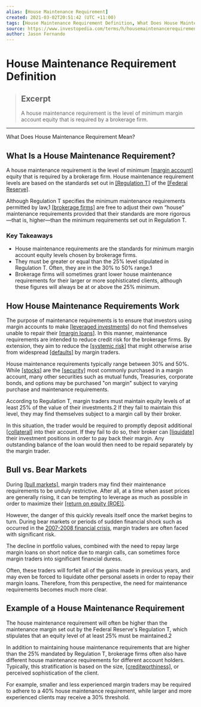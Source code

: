 ```yaml
---
alias: [House Maintenance Requirement]
created: 2021-03-02T20:51:42 (UTC +11:00)
tags: [House Maintenance Requirement Definition, What Does House Maintenance Requirement Mean?]
source: https://www.investopedia.com/terms/h/housemaintenancerequirement.asp
author: Jason Fernando
---
```


# House Maintenance Requirement Definition

> ## Excerpt
> A house maintenance requirement is the level of minimum margin account equity that is required by a brokerage firm.

---

What Does House Maintenance Requirement Mean?
## What Is a House Maintenance Requirement?

A house maintenance requirement is the level of minimum [[margin account]](https://www.investopedia.com/terms/m/marginaccount.asp) equity that is required by a brokerage firm. House maintenance requirement levels are based on the standards set out in [[Regulation T]](https://www.investopedia.com/terms/r/regulationt.asp) of the [[Federal Reserve]](https://www.investopedia.com/terms/f/federalreservebank.asp).

Although Regulation T specifies the minimum maintenance requirements permitted by law,1 [[brokerage firms]](https://www.investopedia.com/terms/b/brokerage-company.asp) are free to adjust their own “house” maintenance requirements provided that their standards are more rigorous—that is, higher—than the minimum requirements set out in Regulation T.

### Key Takeaways

-   House maintenance requirements are the standards for minimum margin account equity levels chosen by brokerage firms.
-   They must be greater or equal than the 25% level stipulated in Regulation T. Often, they are in the 30% to 50% range.1
-   Brokerage firms will sometimes grant lower house maintenance requirements for their larger or more sophisticated clients, although these figures will always be at or above the 25% minimum.

## How House Maintenance Requirements Work

The purpose of maintenance requirements is to ensure that investors using margin accounts to make [[leveraged investments]](https://www.investopedia.com/terms/l/leverage.asp) do not find themselves unable to repair their [[margin loans]](https://www.investopedia.com/terms/m/margin_loan_availability.asp). In this manner, maintenance requirements are intended to reduce credit risk for the brokerage firms. By extension, they aim to reduce the [[systemic risk]](https://www.investopedia.com/terms/s/systemic-risk.asp) that might otherwise arise from widespread [[defaults]](https://www.investopedia.com/terms/d/default2.asp) by margin traders.

House maintenance requirements typically range between 30% and 50%. While [[stocks]](https://www.investopedia.com/terms/s/stock.asp) are the [[security]](https://www.investopedia.com/terms/s/security.asp) most commonly purchased in a margin account, many other securities such as mutual funds, Treasuries, corporate bonds, and options may be purchased "on margin" subject to varying purchase and maintenance requirements.

According to Regulation T, margin traders must maintain equity levels of at least 25% of the value of their investments.2 If they fail to maintain this level, they may find themselves subject to a margin call by their broker.

In this situation, the trader would be required to promptly deposit additional [[collateral]](https://www.investopedia.com/terms/c/collateral.asp) into their account. If they fail to do so, their broker can [[liquidate]](https://www.investopedia.com/terms/l/liquidation.asp) their investment positions in order to pay back their margin. Any outstanding balance of the loan would then need to be repaid separately by the margin trader.

## Bull vs. Bear Markets

During [[bull markets]](https://www.investopedia.com/terms/b/bullmarket.asp), margin traders may find their maintenance requirements to be unduly restrictive. After all, at a time when asset prices are generally rising, it can be tempting to leverage as much as possible in order to maximize their [[return on equity (ROE)]](https://www.investopedia.com/terms/r/returnonequity.asp).

However, the danger of this quickly reveals itself once the market begins to turn. During bear markets or periods of sudden financial shock such as occurred in the [2007-2008 financial crisis](https://www.investopedia.com/articles/economics/09/financial-crisis-review.asp), margin traders are often faced with significant risk.

The decline in portfolio values, combined with the need to repay large margin loans on short notice due to margin calls, can sometimes force margin traders into significant financial duress.

Often, these traders will forfeit all of the gains made in previous years, and may even be forced to liquidate other personal assets in order to repay their margin loans. Therefore, from this perspective, the need for maintenance requirements becomes much more clear.

## Example of a House Maintenance Requirement

The house maintenance requirement will often be higher than the maintenance margin set out by the Federal Reserve's Regulation T, which stipulates that an equity level of at least 25% must be maintained.2 

In addition to maintaining house maintenance requirements that are higher than the 25% mandated by Regulation T, brokerage firms often also have different house maintenance requirements for different account holders. Typically, this stratification is based on the size, [[creditworthiness]](https://www.investopedia.com/terms/c/credit-worthiness.asp), or perceived sophistication of the client.

For example, smaller and less experienced margin traders may be required to adhere to a 40% house maintenance requirement, while larger and more experienced clients may receive a 30% threshold.
